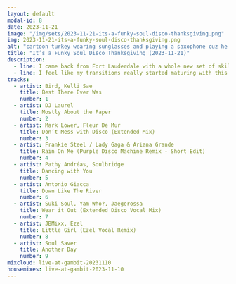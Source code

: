 ```yaml
---
layout: default
modal-id: 8
date: 2023-11-21
image: "/img/sets/2023-11-21-its-a-funky-soul-disco-thanksgiving.png"
img: 2023-11-21-its-a-funky-soul-disco-thanksgiving.png
alt: "cartoon turkey wearing sunglasses and playing a saxophone cuz he funky and got soul"
title: "It’s a Funky Soul Disco Thanksgiving (2023-11-21)"
description:
  - line: I came back from Fort Lauderdale with a whole new set of skills. <a href="https://dylandrazen.com/">Dylan</a> spent several hours with me, showing me the processes and techniques he uses. I was very excited to learn that we did a lot of things similarly - it was exciting because nobody specifically <i>taught me</i> to do things the way I did... so it was kinda cool to learn that I instinctively did things similar to how someone with 30 years of experience does it.
  - line: I feel like my transitions really started maturing with this set. Probably the biggest issue remaining now (other than rushing like a seventeen year old having sex for the first time - which is why it took me four tries to get through this set without making any painful errors!) is that I’m still really learning my music library, so my sequencing is pretty much random. Once I start thoughtfully and carefully planning out sets, this shit’ll be insane.
tracks:
  - artist: Bird, Kelli Sae
    title: Best There Ever Was
    number: 1
  - artist: DJ Laurel
    title: Mostly About the Paper
    number: 2
  - artist: Mark Lower, Fleur De Mur
    title: Don’t Mess with Disco (Extended Mix)
    number: 3
  - artist: Frankie Steel / Lady Gaga & Ariana Grande
    title: Rain On Me (Purple Disco Machine Remix - Short Edit)
    number: 4
  - artist: Pathy Andréas, Soulbridge
    title: Dancing with You
    number: 5
  - artist: Antonio Giacca
    title: Down Like The River
    number: 6
  - artist: Suki Soul, Yam Who?, Jaegerossa
    title: Wear it Out (Extended Disco Vocal Mix)
    number: 7
  - artist: JBMixx, Ezel
    title: Little Girl (Ezel Vocal Remix)
    number: 8
  - artist: Soul Saver
    title: Another Day
    number: 9
mixcloud: live-at-gambit-20231110
housemixes: live-at-gambit-2023-11-10
---
```

